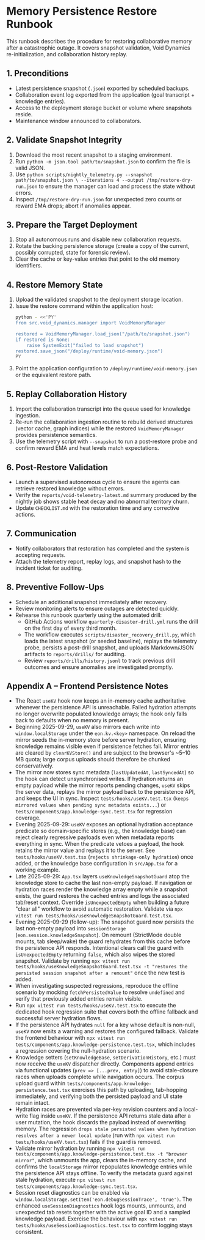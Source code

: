 # Memory Persistence Restore Runbook

This runbook describes the procedure for restoring collaborative memory after a
catastrophic outage. It covers snapshot validation, Void Dynamics
re-initialization, and collaboration history replay.

## 1. Preconditions
- Latest persistence snapshot (`.json`) exported by scheduled backups.
- Collaboration event log exported from the application (goal transcript +
  knowledge entries).
- Access to the deployment storage bucket or volume where snapshots reside.
- Maintenance window announced to collaborators.

## 2. Validate Snapshot Integrity
1. Download the most recent snapshot to a staging environment.
2. Run `python -m json.tool path/to/snapshot.json` to confirm the file is valid
   JSON.
3. Use `python scripts/nightly_telemetry.py --snapshot path/to/snapshot.json \
   --iterations 4 --output /tmp/restore-dry-run.json` to ensure the manager can
   load and process the state without errors.
4. Inspect `/tmp/restore-dry-run.json` for unexpected zero counts or reward EMA
   drops; abort if anomalies appear.

## 3. Prepare the Target Deployment
1. Stop all autonomous runs and disable new collaboration requests.
2. Rotate the backing persistence storage (create a copy of the current, possibly
   corrupted, state for forensic review).
3. Clear the cache or key-value entries that point to the old memory identifiers.

## 4. Restore Memory State
1. Upload the validated snapshot to the deployment storage location.
2. Issue the restore command within the application host:
   ```bash
   python - <<'PY'
   from src.void_dynamics.manager import VoidMemoryManager

   restored = VoidMemoryManager.load_json("/path/to/snapshot.json")
   if restored is None:
       raise SystemExit("failed to load snapshot")
   restored.save_json("/deploy/runtime/void-memory.json")
   PY
   ```
3. Point the application configuration to `/deploy/runtime/void-memory.json` or
   the equivalent restore path.

## 5. Replay Collaboration History
1. Import the collaboration transcript into the queue used for knowledge
   ingestion.
2. Re-run the collaboration ingestion routine to rebuild derived structures
   (vector cache, graph indices) while the restored `VoidMemoryManager` provides
   persistence semantics.
3. Use the telemetry script with `--snapshot` to run a post-restore probe and
   confirm reward EMA and heat levels match expectations.

## 6. Post-Restore Validation
- Launch a supervised autonomous cycle to ensure the agents can retrieve
  restored knowledge without errors.
- Verify the `reports/void-telemetry-latest.md` summary produced by the nightly
  job shows stable heat decay and no abnormal territory churn.
- Update `CHECKLIST.md` with the restoration time and any corrective actions.

## 7. Communication
- Notify collaborators that restoration has completed and the system is
  accepting requests.
- Attach the telemetry report, replay logs, and snapshot hash to the incident
  ticket for auditing.

## 8. Preventive Follow-Ups
- Schedule an additional snapshot immediately after recovery.
- Review monitoring alerts to ensure outages are detected quickly.
- Rehearse this runbook quarterly using the automated drill:
  - GitHub Actions workflow `quarterly-disaster-drill.yml` runs the drill on the
    first day of every third month.
  - The workflow executes `scripts/disaster_recovery_drill.py`, which loads the
    latest snapshot (or seeded baseline), replays the telemetry probe, persists
    a post-drill snapshot, and uploads Markdown/JSON artifacts to
    `reports/drills/` for auditing.
  - Review `reports/drills/history.jsonl` to track previous drill outcomes and
    ensure anomalies are investigated promptly.

## Appendix A – Frontend Persistence Notes

- The React `useKV` hook now keeps an in-memory cache authoritative whenever the
  persistence API is unreachable. Failed hydration attempts no longer overwrite
  populated knowledge arrays; the hook only falls back to defaults when no
  memory is present.
- Beginning 2025-09-29, `useKV` also mirrors each write into
  `window.localStorage` under the `eon.kv.<key>` namespace. On reload the mirror
  seeds the in-memory store before server hydration, ensuring knowledge remains
  visible even if persistence fetches fail. Mirror entries are cleared by
  `clearKVStore()` and are subject to the browser's ~5–10 MB quota; large corpus
  uploads should therefore be chunked conservatively.
- The mirror now stores sync metadata (`lastUpdatedAt`, `lastSyncedAt`) so the
  hook can detect unsynchronised writes. If hydration returns an empty payload
  while the mirror reports pending changes, `useKV` skips the server data,
  replays the mirror payload back to the persistence API, and keeps the UI in
  sync. Inspect `tests/hooks/useKV.test.tsx` (`keeps mirrored values when pending
  sync metadata exists...`) or `tests/components/app.knowledge-sync.test.tsx` for
  regression coverage.
- Evening 2025-09-29: `useKV` exposes an optional hydration acceptance predicate
  so domain-specific stores (e.g., the knowledge base) can reject clearly
  regressive payloads even when metadata reports everything in sync. When the
  predicate vetoes a payload, the hook retains the mirror value and replays it to
  the server. See `tests/hooks/useKV.test.tsx` (`rejects shrinkage-only hydration`)
  once added, or the knowledge base configuration in `src/App.tsx` for a working
  example.
- Late 2025-09-29: `App.tsx` layers `useKnowledgeSnapshotGuard` atop the knowledge
  store to cache the last non-empty payload. If navigation or hydration races
  render the knowledge array empty while a snapshot exists, the guard restores
  the cached entries and logs the associated tab/reset context. Override
  `isUnexpectedEmpty` when building a future "clear all" workflow to avoid
  automatic restoration. Validate via
  `npx vitest run tests/hooks/useKnowledgeSnapshotGuard.test.tsx`.
- Evening 2025-09-29 (follow-up): The snapshot guard now persists the last
  non-empty payload into `sessionStorage` (`eon.session.knowledgeSnapshot`). On
  remount (StrictMode double mounts, tab sleep/wake) the guard rehydrates from
  this cache before the persistence API responds. Intentional clears call the
  guard with `isUnexpectedEmpty` returning `false`, which also wipes the stored
  snapshot. Validate by running
  `npx vitest run tests/hooks/useKnowledgeSnapshotGuard.test.tsx -t "restores the persisted session snapshot after a remount"` once the new test is added.
- When investigating suspected regressions, reproduce the offline scenario by
  mocking `fetchPersistedValue` to resolve `undefined` and verify that
  previously added entries remain visible.
- Run `npx vitest run tests/hooks/useKV.test.tsx` to execute the dedicated hook
  regression suite that covers both the offline fallback and successful server
  hydration flows.
- If the persistence API hydrates `null` for a key whose default is non-null,
  `useKV` now emits a warning and restores the configured fallback. Validate the
  frontend behaviour with `npx vitest run tests/components/app.knowledge-persistence.test.tsx`,
  which includes a regression covering the null-hydration scenario.
- Knowledge setters (`setKnowledgeBase`, `setDerivationHistory`, etc.) must now
  receive the `useKV` dispatcher directly. Components append entries via
  functional updates (`prev => [...prev, entry]`) to avoid stale-closure races
  when uploads complete while navigation occurs. The corpus upload guard within
  `tests/components/app.knowledge-persistence.test.tsx` exercises this path by
  uploading, tab-hopping immediately, and verifying both the persisted payload
  and UI state remain intact.
- Hydration races are prevented via per-key revision counters and a local-write
  flag inside `useKV`. If the persistence API returns stale data after a user
  mutation, the hook discards the payload instead of overwriting memory. The
  regression `drops stale persisted values when hydration resolves after a newer
  local update` (run with `npx vitest run tests/hooks/useKV.test.tsx`) fails if
  the guard is removed.
- Validate mirror hydration by running
  `npx vitest run tests/components/app.knowledge-persistence.test.tsx -t "browser mirror"`,
  which unmounts the app, clears the in-memory cache, and confirms the
  `localStorage` mirror repopulates knowledge entries while the persistence API
  stays offline. To verify the metadata guard against stale hydration, execute
  `npx vitest run tests/components/app.knowledge-sync.test.tsx`.
- Session reset diagnostics can be enabled via
  `window.localStorage.setItem('eon.debugSessionTrace', 'true')`. The enhanced
  `useSessionDiagnostics` hook logs mounts, unmounts, and unexpected tab resets
  together with the active goal ID and a sampled knowledge payload. Exercise the
  behaviour with `npx vitest run tests/hooks/useSessionDiagnostics.test.tsx` to
  confirm logging stays consistent.
